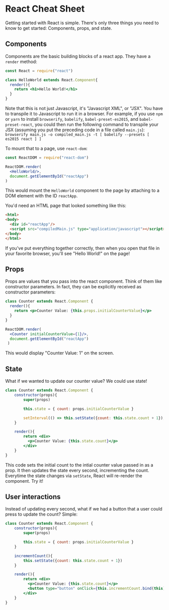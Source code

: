 # React Cheat Sheet

Getting started with React is simple. There's only three things you need to know to get started: Components, props, and state.

## Components 

Components are the basic building blocks of a react app. They have a `render` method:

```jsx
const React = require("react")

class HelloWorld extends React.Component{
  render(){
    return <h1>Hello World!</h1>
  }
}
```

Note that this is not just Javascript, it's "Javascript XML", or "JSX". You have to transpile it to Javascript to run it in a browser. For example, if you use `npm` or `yarn` to install `browserify`, `babelify`, `babel-preset-es2015`, and `babel-preset-react`, you could then run the following command to transpile your JSX (assuming you put the preceding code in a file called `main.js`): `browserify main.js -o compiled_main.js -t [ babelify --presets [ es2015 react ] ]` 

To mount that to a page, use `react-dom`: 

```jsx
const ReactDOM = require("react-dom")

ReactDOM.render(
  <HelloWorld/>,
  document.getElementById("reactApp")
)
```

This would mount the `HelloWorld` component to the page by attaching to a DOM element with the ID `reactApp`. 

You'd need an HTML page that looked something like this: 

```html
<html>
<body>
  <div id="reactApp"/>
  <script src="compiledMain.js" type="application/javascript"></script>
</body>
</html>
```

If you've put everything together correctly, then when you open that file in your favorite browser, you'll see "Hello World!" on the page!

## Props

Props are values that you pass into the react component. Think of them like constructor parameters. In fact, they can be explicitly received as constructor parameters:

```jsx
class Counter extends React.Component {
  render(){
    return <p>Counter Value: {this.props.initialCounterValue}</p>
  }
}

ReactDOM.render(
  <Counter initialCounterValue={1}/>,
  document.getElementById("reactApp")
 )
```

This would display "Counter Value: 1" on the screen. 

## State

What if we wanted to update our counter value? We could use state!

```jsx
class Counter extends React.Component {
    constructor(props){
        super(props)

        this.state = { count: props.initialCounterValue }

        setInterval(() => this.setState({count: this.state.count + 1}), 1000)
    }

    render(){
        return <div>
          <p>Counter Value: {this.state.count}</p>
        </div>
    }
}

```

This code sets the initial count to the intial counter value passed in as a prop. It then updates the state every second, incrementing the count. Everytime the state changes via `setState`, React will re-render the component. Try it!

## User interactions

Instead of updating every second, what if we had a button that a user could press to update the count? Simple: 

```jsx
class Counter extends React.Component {
    constructor(props){
        super(props)

        this.state = { count: props.initialCounterValue }
    }

    incrementCount(){
        this.setState({count: this.state.count + 1})
    }

    render(){
        return <div>
          <p>Counter Value: {this.state.count}</p>
          <button type="button" onClick={this.incrementCount.bind(this)}>+</button>
        </div>
    }
}
```

